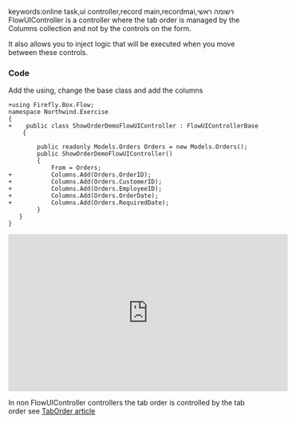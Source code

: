 ﻿keywords:online task,ui controller,record main,recordmai,רשומה ראשי
FlowUIController is a controller where the tab order is managed by the Columns collection and not by the controls on the form.

It also allows you to inject logic that will be executed when you move between these controls.


### Code
Add the using, change the base class and add the columns

```csdiff
+using Firefly.Box.Flow;
namespace Northwind.Exercise
{
+    public class ShowOrderDemoFlowUIController : FlowUIControllerBase
    {

        public readonly Models.Orders Orders = new Models.Orders();
        public ShowOrderDemoFlowUIController()
        {
            From = Orders;
+           Columns.Add(Orders.OrderID);
+           Columns.Add(Orders.CustomerID);
+           Columns.Add(Orders.EmployeeID);
+           Columns.Add(Orders.OrderDate);
+           Columns.Add(Orders.RequiredDate);
        }
   }
}
```



<iframe width="560" height="315" src="https://www.youtube.com/embed/PHQHmyQCFZY?list=PL1DEQjXG2xnJ622kTVgstJEVh0DGRHkmU" frameborder="0" allowfullscreen></iframe>

In non FlowUIController controllers the tab order is controlled by the tab order see [TabOrder article](TabOrder.html)
